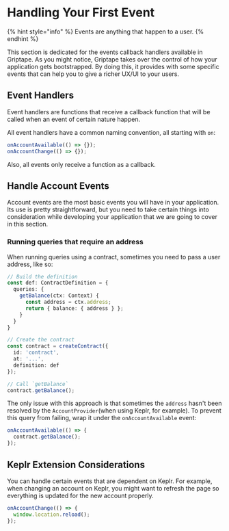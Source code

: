 # Handling Your First Event

{% hint style="info" %}
Events are anything that happen to a user.
{% endhint %}

This section is dedicated for the events callback handlers available in Griptape. As you might notice, Griptape takes over the control of how your application gets bootstrapped. By doing this, it provides with some specific events that can help you to give a richer UX/UI to your users.

## Event Handlers

Event handlers are functions that receive a callback function that will be called when an event of certain nature happen.

All event handlers have a common naming convention, all starting with `on`:

```typescript
onAccountAvailable(() => {});
onAccountChange(() => {});
```

Also, all events only receive a function as a callback.

## Handle Account Events

Account events are the most basic events you will have in your application. Its use is pretty straightforward, but you need to take certain things into consideration while developing your application that we are going to cover in this section.

### Running queries that require an address

When running queries using a contract, sometimes you need to pass a user address, like so:

```typescript
// Build the definition
const def: ContractDefinition = {
  queries: {
    getBalance(ctx: Context) {
      const address = ctx.address;
      return { balance: { address } };
    }
  }
}

// Create the contract
const contract = createContract({
  id: 'contract',
  at: '...',
  definition: def
});

// Call `getBalance`
contract.getBalance();
```

The only issue with this approach is that sometimes the `address` hasn't been resolved by the `AccountProvider`(when using Keplr, for example). To prevent this query from failing, wrap it under the `onAccountAvailable` event:

```typescript
onAccountAvailable(() => {
  contract.getBalance();
});
```

## Keplr Extension Considerations

You can handle certain events that are dependent on Keplr. For example, when changing an account on Keplr, you might want to refresh the page so everything is updated for the new account properly.

```typescript
onAccountChange(() => {
  window.location.reload();
});
```
